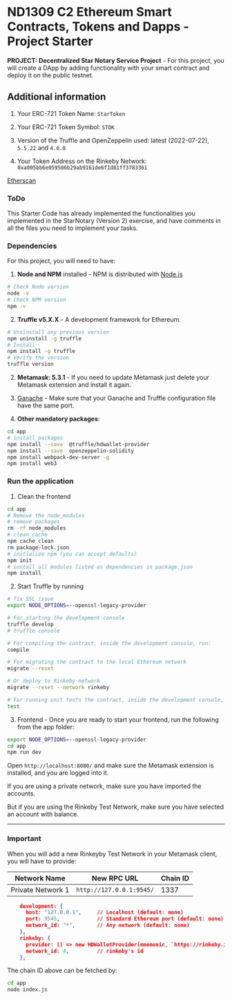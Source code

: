 # ND1309 C2 Ethereum Smart Contracts, Tokens and Dapps - Project Starter 
**PROJECT: Decentralized Star Notary Service Project** - For this project, you will create a DApp by adding functionality with your smart contract and deploy it on the public testnet.

## Additional information

1) Your ERC-721 Token Name: `StarToken`

2) Your ERC-721 Token Symbol: `STOK`

3) Version of the Truffle and OpenZeppelin used: latest (2022-07-22), `5.5.22` and `4.6.0`

4) Your Token Address on the Rinkeby Network: `0xa005bb6e059506b29ab9161de6f1d81ff3783361`

[Etherscan](https://rinkeby.etherscan.io/address/0xa005bb6e059506b29ab9161de6f1d81ff3783361)


### ToDo
This Starter Code has already implemented the functionalities you implemented in the StarNotary (Version 2) exercise, and have comments in all the files you need to implement your tasks.



### Dependencies
For this project, you will need to have:
1. **Node and NPM** installed - NPM is distributed with [Node.js](https://www.npmjs.com/get-npm)
```bash
# Check Node version
node -v
# Check NPM version
npm -v
```


2. **Truffle v5.X.X** - A development framework for Ethereum. 
```bash
# Unsinstall any previous version
npm uninstall -g truffle
# Install
npm install -g truffle
# Verify the version
truffle version
```


2. **Metamask: 5.3.1** - If you need to update Metamask just delete your Metamask extension and install it again.


3. [Ganache](https://www.trufflesuite.com/ganache) - Make sure that your Ganache and Truffle configuration file have the same port.


4. **Other mandatory packages**:
```bash
cd app
# install packages
npm install --save  @truffle/hdwallet-provider
npm install --save  openzeppelin-solidity
npm install webpack-dev-server -g
npm install web3
```


### Run the application
1. Clean the frontend 
```bash
cd app
# Remove the node_modules  
# remove packages
rm -rf node_modules
# clean cache
npm cache clean
rm package-lock.json
# initialize npm (you can accept defaults)
npm init
# install all modules listed as dependencies in package.json
npm install
```


2. Start Truffle by running
```bash
# fix SSL issue
export NODE_OPTIONS=--openssl-legacy-provider

# For starting the development console
truffle develop
# truffle console

# For compiling the contract, inside the development console, run:
compile

# For migrating the contract to the local Ethereum network
migrate --reset

# Or deploy to Rinkeby network
migrate --reset --network rinkeby

# For running unit tests the contract, inside the development console, run:
test
```

3. Frontend - Once you are ready to start your frontend, run the following from the app folder:
```bash
export NODE_OPTIONS=--openssl-legacy-provider
cd app
npm run dev
```

Open `http://localhost:8080/` and make sure the Metamask extension is installed, and you are logged into it.

If you are using a private network, make sure you have imported the accounts.

But if you are using the Rinkeby Test Network, make sure you have selected an account with balance.

---

### Important
When you will add a new Rinkeyby Test Network in your Metamask client, you will have to provide:

| Network Name | New RPC URL | Chain ID |
|---|---|---|
|Private Network 1|`http://127.0.0.1:9545/`|1337 |

```json
    development: {
      host: "127.0.0.1",     // Localhost (default: none)
      port: 9545,            // Standard Ethereum port (default: none)
      network_id: "*",       // Any network (default: none)
    },
    rinkeby: {
      provider: () => new HDWalletProvider(mnemonic, `https://rinkeby.infura.io/v3/${infuraKey}`),
      network_id: 4,         // rinkeby's id
    },
```

The chain ID above can be fetched by:
```bash
cd app
node index.js
```

